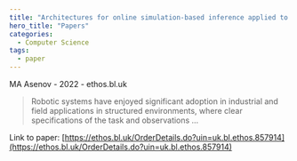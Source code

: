 ```yaml
---
title: "Architectures for online simulation-based inference applied to robot motion planning"
hero_title: "Papers"
categories:
  - Computer Science
tags:
  - paper
---
```

MA Asenov - 2022 - ethos.bl.uk



>Robotic systems have enjoyed significant adoption in industrial and field applications in structured environments, where clear specifications of the task and observations …

Link to paper: [https://ethos.bl.uk/OrderDetails.do?uin=uk.bl.ethos.857914](https://ethos.bl.uk/OrderDetails.do?uin=uk.bl.ethos.857914)
